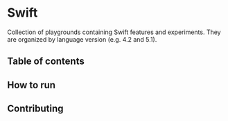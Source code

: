 # Swift
Collection of playgrounds containing Swift features and experiments.
They are organized by language version (e.g. 4.2 and 5.1).

## Table of contents

## How to run

## Contributing
